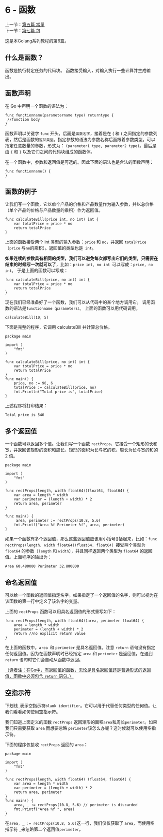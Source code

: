 6 - 函数
========================

上一节：[第五篇  常量](/docs/golang_tutorial_05.md)   
下一节：[第七篇  包](/docs/golang_tutorial_07.md)   

这是本Golang系列教程的第6篇。  

## 什么是函数？  

函数是执行特定任务的代码块。 函数接受输入，对输入执行一些计算并生成输出。

## 函数声明  

在 Go 中声明一个函数的语法为：  

```golang
func functionname(parametername type) returntype {  
 //function body
}
```

函数声明以关键字 `func` 开头，后面是`函数名字`，接着是在 ( 和 ) 之间指定的参数列表，然后是函数的`返回类型`。指定参数的语法为参数名称后面跟着参数类型。可以指定任意数量的参数，形式为： `(parameter1 type, parameter2 type)`。最后是由 `{` 和 `}` 以及它们之间的代码块组成的函数体。  

在一个函数中，参数和返回值是可选的。因此下面的语法也是合法的函数声明：  

```golang
func functionname() {  
}
```

## 函数的例子  

让我们写一个函数，它以单个产品的价格和产品数量作为输入参数，并以总价格（单个产品的价格与产品数量的乘积）作为返回值。  

```golang
func calculateBill(price int, no int) int {  
    var totalPrice = price * no
    return totalPrice
}
```

上面的函数接受两个 int 类型的输入参数：`price` 和 `no`，并返回 `totalPrice`（`price` 与` no `的乘积）。返回值的类型也是` int`。  

**如果连续的参数具有相同的类型，我们可以避免每次都写出它们的类型，只需要在结束的时候写一次就可以了**，比如：`price int, no int `可以写成：`price, no int`。 于是上面的函数可以写成：  

```golang
func calculateBill(price, no int) int {  
    var totalPrice = price * no
    return totalPrice
}
```

现在我们已经准备好了一个函数，我们可以从代码中的某个地方调用它。 调用函数的语法是`functionname（parameters）`。 上面的函数可以用代码调用。  

```golang
calculateBill(10, 5)  
```

下面是完整的程序，它调用 calculateBill 并计算总价格。  

```golang
package main

import (  
    "fmt"
)

func calculateBill(price, no int) int {  
    var totalPrice = price * no
    return totalPrice
}
func main() {  
    price, no := 90, 6
    totalPrice := calculateBill(price, no)
    fmt.Println("Total price is", totalPrice)
}
```

上述程序将打印结果：

```golang
Total price is 540  
```

## 多个返回值  

一个函数可以返回多个值。让我们写一个函数 `rectProps`，它接受一个矩形的长和宽，并返回该矩形的面积和周长。矩形的面积为长与宽的积。周长为长与宽的和的 2 倍。  

```golang
package main

import (  
    "fmt"
)

func rectProps(length, width float64)(float64, float64) {  
    var area = length * width
    var perimeter = (length + width) * 2
    return area, perimeter
}

func main() {  
     area, perimeter := rectProps(10.8, 5.6)
    fmt.Printf("Area %f Perimeter %f", area, perimeter) 
}
```

如果一个函数有多个返回值，那么这些返回值应该用小括号()括起来，比如：`func rectProps(length, width float64)(float64, float64) `接受两个类型为 `float64` 的参数（`length` 和 `width`），并且同样返回两个类型为 `float64` 的返回值。上面程序的输出为：  

```golang
Area 60.480000 Perimeter 32.800000  
```

## 命名返回值  

可以给一个函数的返回值指定名字。如果指定了一个返回值的名字，则可以视为在该函数的第一行中定义了该名字的变量。  

上面的 `rectProps` 函数可以用具名返回值的形式重写如下：  

```golang
func rectProps(length, width float64)(area, perimeter float64) {  
    area = length * width
    perimeter = (length + width) * 2
    return //no explicit return value
}
```

在上面的函数中，`area `和 `perimeter` 是具名返回值。注意 `return` 语句没有指定任何返回值。因为在函数声明时已经指定 `area` 和 `perimeter` 是返回值，在遇到 `return` 语句时它们会自动从函数中返回。  

<u>（译者注：在Go中，有返回值的函数，无论是具名返回值还是普通形式的返回值，函数中必须包含 `return` 语句。）</u>  

## 空指示符  

下划线`_`表示空指示符`blank identifier`。它可以用于代替任何类型的任何值。让我们看看如何使用空指示符。

我们知道上面定义的函数 `rectProps` 返回矩形的面积`area`和周长`perimeter`。如果我们只需要获取 `area` 而想要忽略 `perimeter`该怎么办呢？这时候就可以使用空指示符。  

下面的程序仅接收 `rectProps` 返回的 `area`：  

```golang
package main

import (  
    "fmt"
)

func rectProps(length, width float64) (float64, float64) {  
    var area = length * width
    var perimeter = (length + width) * 2
    return area, perimeter
}
func main() {  
    area, _ := rectProps(10.8, 5.6) // perimeter is discarded
    fmt.Printf("Area %f ", area)
}
```

在` area, _ := rectProps(10.8, 5.6) `这一行，我们仅仅获取了 `area`，而使用空指示符 `_`来忽略第二个返回值`perimeter`。  
